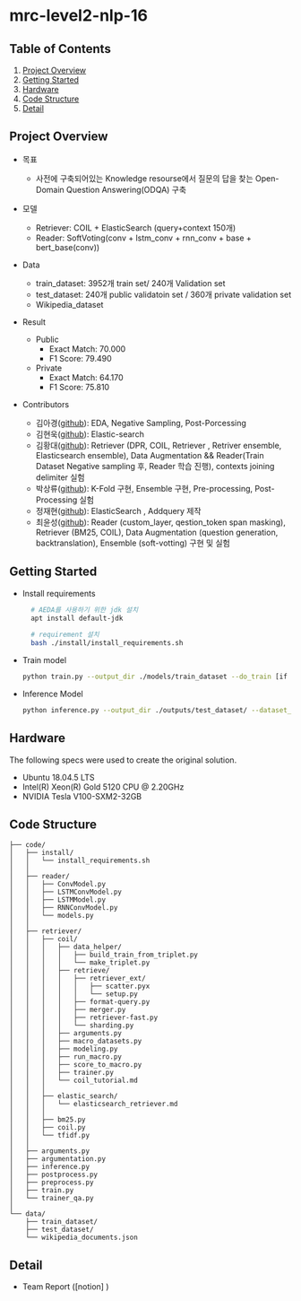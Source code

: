 # mrc-level2-nlp-16

## Table of Contents
  1. [Project Overview](#Project-Overview)
  2. [Getting Started](#Getting-Started)
  3. [Hardware](#Hardware)
  3. [Code Structure](#Code-Structure)
  4. [Detail](#Detail)

## Project Overview
  * 목표
    * 사전에 구축되어있는 Knowledge resourse에서 질문의 답을 찾는 Open-Domain Question Answering(ODQA) 구축
  * 모델
    * Retriever: COIL + ElasticSearch (query+context 150개)
    * Reader: SoftVoting(conv + lstm_conv + rnn_conv + base + bert_base(conv))

  * Data
    * train_dataset: 3952개 train set/ 240개 Validation set
    * test_dataset: 240개 public validatoin set / 360개 private validation set  
    * Wikipedia_dataset

  * Result
    * Public
      * Exact Match: 70.000
      * F1 Score: 79.490
    * Private
      * Exact Match: 64.170
      * F1 Score: 75.810

  * Contributors
    * 김아경([github](https://github.com/EP000)): EDA, Negative Sampling, Post-Porcessing
    * 김현욱([github](https://github.com/powerwook)): Elastic-search
    * 김황대([github](https://github.com/kimhwangdae)): Retriever (DPR, COIL, Retriever , Retriver ensemble, Elasticsearch ensemble), Data Augmentation && Reader(Train Dataset Negative sampling 후, Reader 학습 진행), contexts joining delimiter 실험 
    * 박상류([github](https://github.com/psrpsj)): K-Fold 구현, Ensemble 구현, Pre-processing, Post-Processing 실험
    * 정재현([github](https://github.com/JHyunJung)): ElasticSearch , Addquery 제작
    * 최윤성([github](https://github.com/choi-yunsung)): Reader (custom_layer, qestion_token span masking), Retriever (BM25, COIL), Data Augmentation (question generation, backtranslation), Ensemble (soft-votting) 구현 및 실험

## Getting Started
  * Install requirements
    ``` bash
      # AEDA를 사용하기 위한 jdk 설치
      apt install default-jdk
      
      # requirement 설치
      bash ./install/install_requirements.sh
    ```
  * Train model
    ``` bash
    python train.py --output_dir ./models/train_dataset --do_train [if use K-fold add --do_kfold]
    ```
  * Inference Model
    ``` bash
    python inference.py --output_dir ./outputs/test_dataset/ --dataset_name ../data/test_dataset/ --model_name_or_path ./models/train_dataset/ --do_predict [if use K-fold add --do_kfold]
    ```
## Hardware
The following specs were used to create the original solution.
- Ubuntu 18.04.5 LTS
- Intel(R) Xeon(R) Gold 5120 CPU @ 2.20GHz
- NVIDIA Tesla V100-SXM2-32GB

## Code Structure
```
├── code/      
│   ├── install/
│   │   └── install_requirements.sh
│   │
│   ├── reader/
│   │   ├── ConvModel.py
│   │   ├── LSTMConvModel.py
│   │   ├── LSTMModel.py
│   │   ├── RNNConvModel.py
│   │   └── models.py
│   │
│   ├── retriever/
│   │   ├── coil/
│   │   │   ├── data_helper/
│   │   │   │   ├── build_train_from_triplet.py
│   │   │   │   └── make_triplet.py
│   │   │   ├── retrieve/
│   │   │   │   ├── retriever_ext/
│   │   │   │   │   ├── scatter.pyx
│   │   │   │   │   └── setup.py
│   │   │   │   ├── format-query.py
│   │   │   │   ├── merger.py
│   │   │   │   ├── retriever-fast.py
│   │   │   │   └── sharding.py
│   │   │   ├── arguments.py
│   │   │   ├── macro_datasets.py
│   │   │   ├── modeling.py
│   │   │   ├── run_macro.py
│   │   │   ├── score_to_macro.py
│   │   │   ├── trainer.py
│   │   │   └── coil_tutorial.md
│   │   │
│   │   ├── elastic_search/
│   │   │   └── elasticsearch_retriever.md
│   │   │
│   │   ├── bm25.py
│   │   ├── coil.py
│   │   └── tfidf.py
│   │
│   ├── arguments.py
│   ├── argumentation.py
│   ├── inference.py
│   ├── postprocess.py
│   ├── preprocess.py
│   ├── train.py
│   └── trainer_qa.py                   
│
└── data/
    ├── train_dataset/
    ├── test_dataset/
    └── wikipedia_documents.json
```

## Detail
  * Team Report ([notion] )



